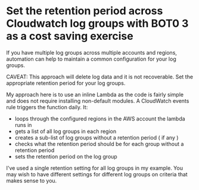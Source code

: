 # Set the retention period across Cloudwatch log groups with BOT0 3 as a cost saving exercise


If you have multiple log groups across multiple accounts and regions, automation can help to maintain a common configuration for  your log groups.

CAVEAT: This approach will delete log data and it is not recoverable. Set the appropriate retention period for your log groups.

My approach here is to use an inline Lambda as the code is fairly simple and does not require installing non-default modules.
A CloudWatch events rule triggers the function daily. It:

- loops through the configured regions in the AWS account the lambda runs in
- gets a list of all log groups in each region
- creates a sub-list of log groups without a retention period ( if any ) 
- checks what the retention period should be for each group without a retention period
- sets the retention period on the log group

I've used a single retention setting for all log groups in my example. You may wish to have different settings for different log groups on criteria that makes sense to you.